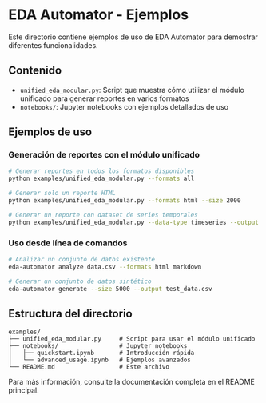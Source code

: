 # EDA Automator - Ejemplos

Este directorio contiene ejemplos de uso de EDA Automator para demostrar diferentes funcionalidades.

## Contenido

- `unified_eda_modular.py`: Script que muestra cómo utilizar el módulo unificado para generar reportes en varios formatos
- `notebooks/`: Jupyter notebooks con ejemplos detallados de uso

## Ejemplos de uso

### Generación de reportes con el módulo unificado

```bash
# Generar reportes en todos los formatos disponibles
python examples/unified_eda_modular.py --formats all

# Generar solo un reporte HTML
python examples/unified_eda_modular.py --formats html --size 2000

# Generar un reporte con dataset de series temporales
python examples/unified_eda_modular.py --data-type timeseries --output output/timeseries
```

### Uso desde línea de comandos

```bash
# Analizar un conjunto de datos existente
eda-automator analyze data.csv --formats html markdown

# Generar un conjunto de datos sintético
eda-automator generate --size 5000 --output test_data.csv
```

## Estructura del directorio

```
examples/
├── unified_eda_modular.py     # Script para usar el módulo unificado
├── notebooks/                 # Jupyter notebooks
│   ├── quickstart.ipynb       # Introducción rápida
│   └── advanced_usage.ipynb   # Ejemplos avanzados
└── README.md                  # Este archivo
```

Para más información, consulte la documentación completa en el README principal. 